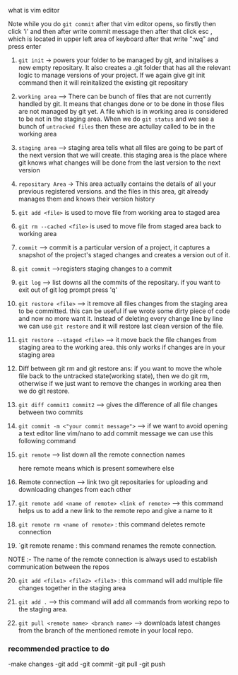 what is vim editor

Note while you do `git commit` after that vim editor opens, so firstly then click 'i' and then after write commit message then after that click esc , which is located in upper left area of keyboard after that write ":wq" and press enter

1.  `git init` -> powers your folder to be managed by git, and initalises a new empty repositary. It also creates a .git folder that has all the relevant logic to manage versions of your project. If we again give git init command then it will reinitalized the existing git repositary

2.  `working area` --> There can be bunch of files that are not currently handled by git. It means that changes done or to be done in those files are not managed by git yet. A file which is in working area is considered to be not in the staging area. When we do `git status` and we see a bunch of `untracked files` then these are actullay called to be in the working area

3.  `staging area` --> staging area tells what all files are going to be part of the next version that we will create. this staging area is the place where git knows what changes will be done from the last version to the next version

4.  `repositary Area` -> This area actually contains the details of all your previous registered versions. and the files in this area, git already manages them and knows their version history

5.  `git add <file>` is used to move file from working area to staged area
6.  `git rm --cached <file>` is used to move file from staged area back to working area

7.  `commit` --> commit is a particular version of a project, it captures a snapshot of the project's staged changes and creates a version out of it.

8.  `git commit` -->registers staging changes to a commit

9.  `git log` --> list downs all the commits of the repositary. if you want to exit out of git log prompt press 'q'

10. `git restore <file>` --> it remove all files changes from the staging area to be committed. this can be useful if we wrote some dirty piece of code and now no more want it. Instead of deleting every change line by line we can use `git restore` and it will restore last clean version of the file.

11. `git restore --staged <file>` --> it move back the file changes from staging area to the working area.
    this only works if changes are in your staging area

12. Diff between git rm and git restore
    ans: if you want to move the whole file back to the untracked state(working state), then we do git rm, otherwise if we just want to remove the changes in working area then we do git restore.

13. `git diff commit1 commit2` --> gives the difference of all file changes between two commits

14. `git commit -m <"your commit message">` --> if we want to avoid opening a text editor line vim/nano to add commit message we can use this following command

15. `git remote` --> list down all the remote connection names

    here remote means which is present somewhere else

16. Remote connection --> link two git repositaries for uploading and downloading changes from each other

17. `git remote add <name of remote> <link of remote>` --> this command helps us to add a new link to the remote repo and give a name to it

18. `git remote rm <name of remote>` : this command deletes remote connection

19. `git remote rename <oldname> <newname> : this command renames the remote connection.

NOTE :- The name of the remote connection is always used to establish communication between the repos

20. `git add <file1> <file2> <file3>` : this command will add multiple file changes together in the staging area

21. `git add .` --> this command will add all commands from working repo to the staging area.

22. `git pull <remote name> <branch name>` --> downloads latest changes from the branch of the mentioned remote in your local repo.

### recommended practice to do

-make changes
-git add <file>
-git commit
-git pull
-git push

